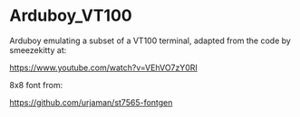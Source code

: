 # Arduboy_VT100
Arduboy emulating a subset of a VT100 terminal, adapted from the code by smeezekitty at:

https://www.youtube.com/watch?v=VEhVO7zY0RI

8x8 font from:

https://github.com/urjaman/st7565-fontgen
